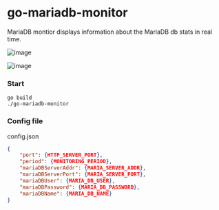 # go-mariadb-monitor
MariaDB montior displays information about the MariaDB db stats in real time.

![image](https://user-images.githubusercontent.com/10591350/103218912-ab530e80-495f-11eb-891b-6dc6c9028ebc.png)

![image](https://user-images.githubusercontent.com/10591350/103203305-f22d0e00-4937-11eb-8ce7-9f94be866f95.png)

### Start
```shell
go build
./go-mariadb-monitor
```

### Config file
config.json
```json
{
    "port": {HTTP_SERVER_PORT},
    "period": {MONITORING_PERIOD},
    "mariaDBServerAddr": {MARIA_SERVER_ADDR},
    "mariaDBServerPort": {MARIA_SERVER_PORT},
    "mariaDBUser": {MARIA_DB_USER},
    "mariaDBPassword": {MARIA_DB_PASSWORD},
    "mariaDBName": {MARIA_DB_NAME}
}
```